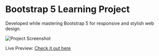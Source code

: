 # Bootstrap 5 Learning Project

Developed while mastering Bootstrap 5 for responsive and stylish web design.

![Project Screenshot](https://i.ibb.co/jHPc3Q4/Screenshot-34.png)

Live Preview: [Check it out here](https://ebook-website-jet-ten.vercel.app/)
